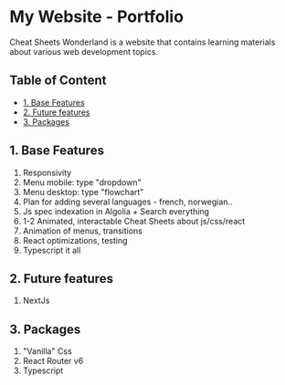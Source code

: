 # My Website - Portfolio <!-- omit in toc -->

Cheat Sheets Wonderland is a website that contains learning materials about various web development topics.

## Table of Content <!-- omit in toc -->
- [1. Base Features](#1-base-features)
- [2. Future features](#2-future-features)
- [3. Packages](#3-packages)

## 1. Base Features

1. Responsivity
2. Menu mobile: type "dropdown"
3. Menu desktop: type "flowchart"
4. Plan for adding several languages - french, norwegian..
5. Js spec indexation in Algolia + Search everything
6. 1-2 Animated, interactable Cheat Sheets about js/css/react
7. Animation of menus, transitions
8. React optimizations, testing
9. Typescript it all
   
## 2. Future features
1. NextJs

## 3. Packages

1. "Vanilla" Css
2. React Router v6
3. Typescript



